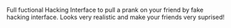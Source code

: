 Full fuctional Hacking Interface to pull a prank on your friend by fake hacking interface. Looks very realistic and make your friends very suprised!

